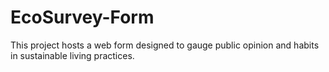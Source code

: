 # EcoSurvey-Form
This project hosts a web form designed to gauge public opinion and habits in sustainable living practices.
